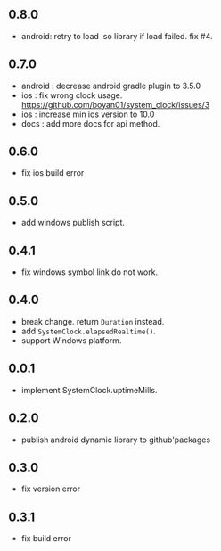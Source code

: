## 0.8.0

* android: retry to load .so library if load failed. fix #4. 

## 0.7.0
* android : decrease android gradle plugin to 3.5.0
* ios : fix wrong clock usage. https://github.com/boyan01/system_clock/issues/3
* ios : increase min ios version to 10.0
* docs : add more docs for api method.

## 0.6.0

* fix ios build error

## 0.5.0

* add windows publish script.

## 0.4.1

* fix windows symbol link do not work.

## 0.4.0

* break change. return `Duration` instead.
* add `SystemClock.elapsedRealtime()`.
* support Windows platform.

## 0.0.1

* implement SystemClock.uptimeMills.

## 0.2.0

* publish android dynamic library to github'packages

## 0.3.0

* fix version error

## 0.3.1

 * fix build error 